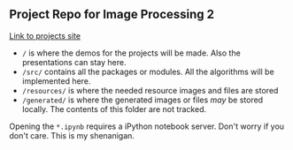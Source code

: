 ## Project Repo for Image Processing 2 ##
[Link to projects site](https://sites.google.com/site/bitimageprocessing/home/projects-ii)

- `/` is where the demos for the projects will be made. Also the presentations can stay here.
- `/src/` contains all the packages or modules. All the algorithms will be implemented here.
- `/resources/` is where the needed resource images and files are stored
- `/generated/` is where the generated images or files *may* be stored locally. The contents of this folder are not tracked.

Opening the `*.ipynb` requires a iPython notebook server. Don't worry if you don't care. This is my shenanigan.
